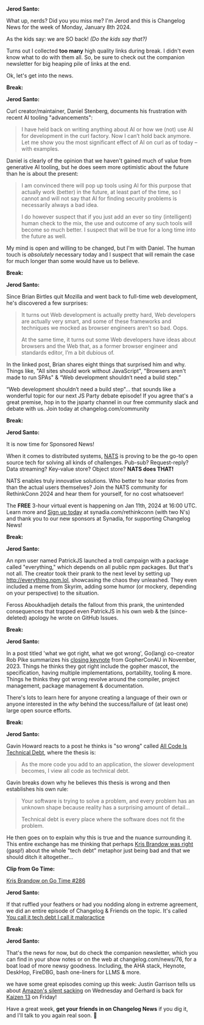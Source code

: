 **Jerod Santo:**

What up, nerds? Did you you miss me? I'm Jerod and this is Changelog News for the week of Monday, January 8th 2024.

As the kids say: we are SO back! _(Do the kids say that?)_

Turns out I collected **too many** high quality links during break. I didn't even know what to do with them all. So, be sure to check out the companion newsletter for big heaping pile of links at the end.

Ok, let's get into the news.

**Break:**

**Jerod Santo:**

Curl creator/maintainer, Daniel Stenberg, documents his frustration with recent AI tooling "advancements":

> I have held back on writing anything about AI or how we (not) use AI for development in the curl factory. Now I can’t hold back anymore. Let me show you the most significant effect of AI on curl as of today – with examples.

Daniel is clearly of the opinion that we haven't gained much of value from generative AI tooling, but he does seem more optimistic about the future than he is about the present:

> I am convinced there will pop up tools using AI for this purpose that actually work (better) in the future, at least part of the time, so I cannot and will not say that AI for finding security problems is necessarily always a bad idea.
>
> I do however suspect that if you just add an ever so tiny (intelligent) human check to the mix, the use and outcome of any such tools will become so much better. I suspect that will be true for a long time into the future as well.

My mind is open and willing to be changed, but I'm with Daniel. The human touch is _absolutely_ necessary today and I suspect that will remain the case for much longer than some would have us to believe.

**Break:**

**Jerod Santo:**

Since Brian Birtles quit Mozilla and went back to full-time web development, he's discovered a few surprises:

> It turns out Web development is actually pretty hard, Web developers are actually very smart, and some of these frameworks and techniques we mocked as browser engineers aren’t so bad. Oops.
>
>  At the same time, it turns out some Web developers have ideas about browsers and the Web that, as a former browser engineer and standards editor, I’m a bit dubious of.

In the linked post, Brian shares eight things that surprised him and why. Things like, "All sites should work without JavaScript", "Browsers aren't made to run SPAs" & “Web development shouldn’t need a build step.”

“Web development shouldn’t need a build step"... that sounds like a wonderful topic for our next JS Party debate episode! If you agree that's a great premise, hop in to the jsparty channel in our free community slack and debate with us. Join today at changelog.com/community

**Break:**

**Jerod Santo:**

It is now time for Sponsored News!

When it comes to distributed systems, [NATS](https://nats.io) is proving to be the go-to open source tech for solving all kinds of challenges. Pub-sub? Request-reply? Data streaming? Key-value store? Object store? **NATS does THAT!**

NATS enables truly innovative solutions. Who better to hear stories from than the actual users themselves? Join the NATS community for RethinkConn 2024 and hear them for yourself, for no cost whatsoever!

The **FREE** 3-hour virtual event is happening on Jan 11th, 2024 at 16:00 UTC. Learn more and [Sign up today](https://www.synadia.com/blog/rethinkconn-2024?utm_source=changelog&utm_medium=newsletter&utm_campaign=changelog-news) at synadia.com/rethinkconn (with two N's) and thank you to our new sponsors at Synadia, for supporting Changelog News!

**Break:**

**Jerod Santo:**

An npm user named PatrickJS launched a troll campaign with a package called "everything," which depends on all public npm packages. But that's not all. The creator took their prank to the next level by setting up http://everything.npm.lol, showcasing the chaos they unleashed. They even included a meme from Skyrim, adding some humor (or mockery, depending on your perspective) to the situation.

Feross Aboukhadijeh details the fallout from this prank, the unintended consequences that trapped even PatrickJS in his own web & the (since-deleted) apology he wrote on GitHub Issues.

**Break:**

**Jerod Santo:**

In a post titled 'what we got right, what we got wrong', Go(lang) co-creator Rob Pike summarizes his [closing keynote](https://www.youtube.com/watch?v=yE5Tpp2BSGw) from GopherConAU in November, 2023. Things he thinks they got right include the gopher mascot, the specification, having multiple implementations, portability, tooling & more. Things he thinks they got wrong revolve around the compiler, project management, package management & documentation.

There's lots to learn here for anyone creating a language of their own or anyone interested in the _why_ behind the success/failure of (at least one) large open source efforts.

**Break:**

**Jerod Santo:**

Gavin Howard reacts to a post he thinks is "so wrong" called [All Code Is Technical Debt](https://www.tokyodev.com/articles/all-code-is-technical-debt), where the thesis is:

> As the more code you add to an application, the slower development becomes, I view all code as technical debt.

Gavin breaks down why he believes this thesis is wrong and then establishes his own rule:

> Your software is trying to solve a problem, and every problem has an unknown shape because reality has a surprising amount of detail…
>
> Technical debt is every place where the software does not fit the problem.

He then goes on to explain why this is true and the nuance surrounding it. This entire exchange has me thinking that perhaps [Kris Brandow was right](https://changelog.com/friends/12) (gasp!) about the whole "tech debt" metaphor just being bad and that we should ditch it altogether...

**Clip from Go Time:**

[Kris Brandow on Go Time #286](https://changelog.com/gotime/286#transcript-263)

**Jerod Santo:**

If that ruffled your feathers or had you nodding along in extreme agreement, we did an entire episode of Changelog & Friends on the topic. It's called [You call it tech debt I call it malpractice](https://changelog.com/friends/12)


**Break:**

**Jerod Santo:**

That's the news for now, but do check the companion newsletter, which you can find in your show notes or on the web at changelog.com/news/76, for a boat load of more newsy goodness. Including, the AHA stack, Heynote, DeskHop, FireDBG, bash one-liners for LLMS & more.

we have some great episodes coming up this week: Justin Garrison tells us about [Amazon's silent sacking](https://justingarrison.com/blog/2023-12-30-amazons-silent-sacking/) on Wednesday and Gerhard is back for [Kaizen 13](https://changelog.com/topic/kaizen) on Friday!

Have a great week, **get your friends in on Changelog News** if you dig it, and I'll talk to you again real soon. 💚
